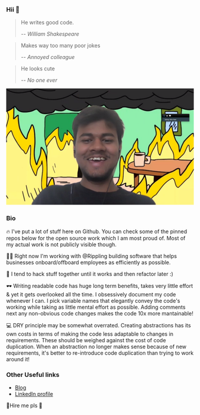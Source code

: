 ### Hii 👋

> He writes good code. 
>
> -- <cite>William Shakespeare</cite>

> Makes way too many poor jokes
>
> -- <cite>Annoyed colleague</cite>

> He looks cute
>
> -- <cite>No one ever</cite>

![weird picture](./zoom-call-picture.png)


### Bio

🔥 I've put a lot of stuff here on Github. You can check some of the pinned repos below for the open source work which I am most proud of. Most of my actual work is not publicly visible though. 

👨‍💻 Right now I'm working with @Rippling building software that helps businesses onboard/offboard employees as efficiently as possible. 

🦾 I tend to hack stuff together until it works and then refactor later :) 

🕶 Writing readable code has huge long term benefits, takes very little effort & yet it gets overlooked all the time. I obsessively document my code whenever I can. I pick variable names that elegantly convey the code's working while taking as little mental effort as possible. Adding comments next any non-obvious code changes makes the code 10x more mantainable! 

💻 DRY principle may be somewhat overrated. Creating abstractions has its own costs in terms of making the code less adaptable to changes in requirements. These should be weighed against the cost of code duplication. When an abstraction no longer makes sense because of new requirements, it's better to re-introduce code duplication than trying to work around it!


### Other Useful links 

- [Blog](https://medium.com/@nitinpatel_20236)
- [LinkedIn profile](https://www.linkedin.com/in/nitin-patel-b2440b121/)

🥺Hire me pls 🥺  
